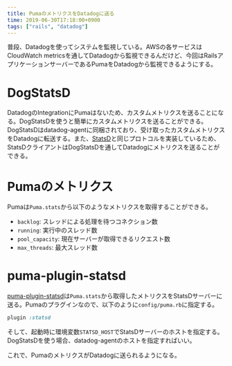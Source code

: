 ```yaml
---
title: PumaのメトリクスをDatadogに送る
time: 2019-06-30T17:18:00+0900
tags: ["rails", "datadog"]
---
```


普段、Datadogを使ってシステムを監視している。AWSの各サービスはCloudWatch metricsを通してDatadogから監視できるんだけど、今回はRailsアプリケーションサーバーであるPumaをDatadogから監視できるようにする。

# DogStatsD
DatadogのIntegrationにPumaはないため、カスタムメトリクスを送ることになる。DogStatsDを使うと簡単にカスタムメトリクスを送ることができる。DogStatsDはdatadog-agentに同梱されており、受け取ったカスタムメトリクスをDatadogに転送する。また、[StatsD](https://github.com/statsd/statsd)と同じプロトコルを実装しているため、StatsDクライアントはDogStatsDを通してDatadogにメトリクスを送ることができる。

# Pumaのメトリクス
Pumaは`Puma.stats`から以下のようなメトリクスを取得することができる。

* `backlog`: スレッドによる処理を待つコネクション数
* `running`: 実行中のスレッド数
* `pool_capacity`: 現在サーバーが取得できるリクエスト数
* `max_threads`: 最大スレッド数

# puma-plugin-statsd
[puma-plugin-statsd](https://github.com/yob/puma-plugin-statsd)は`Puma.stats`から取得したメトリクスをStatsDサーバーに送る。Pumaのプラグインなので、以下のように`config/puma.rb`に指定する。

```rb
plugin :statsd
```

そして、起動時に環境変数`STATSD_HOST`でStatsDサーバーのホストを指定する。DogStatsDを使う場合、datadog-agentのホストを指定すればいい。

これで、PumaのメトリクスがDatadogに送られるようになる。
